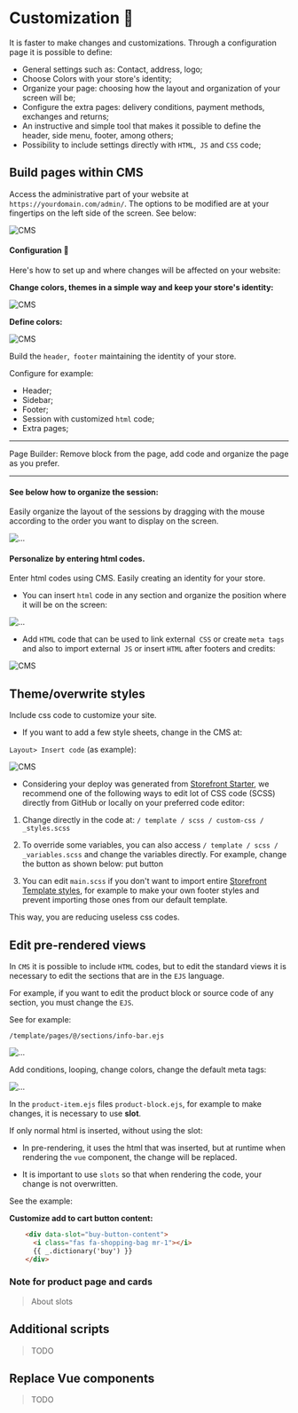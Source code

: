 # Customization :pencil:

It is faster to make changes and customizations. Through a configuration page it is possible to define:

+ General settings such as: Contact, address, logo;
+ Choose Colors with your store's identity;
+ Organize your page: choosing how the layout and organization of your screen will be;
+ Configure the extra pages: delivery conditions, payment methods, exchanges and returns;
+ An instructive and simple tool that makes it possible to define the header, side menu, footer, among others;
+ Possibility to include settings directly with `HTML`,` JS` and `CSS` code;

## Build pages within CMS

Access the administrative part of your website at `https://yourdomain.com/admin/`.
The options to be modified are at your fingertips on the left side of the screen.
See below:

<img src="/assets/img/doc_customization1.png" alt="CMS">

#### Configuration :wrench:

Here's how to set up and where changes will be affected on your website:

**Change colors, themes in a simple way and keep your store's identity:**

<img src="/assets/img/doc_customization2.png" alt="CMS">

**Define colors:**

<img src="/assets/img/doc_customization3.png" alt="CMS">

Build the `header`,` footer` maintaining the identity of your store.

Configure for example:
+ Header;
+ Sidebar;
+ Footer;
+ Session with customized `html` code;
+ Extra pages;

_____
Page Builder: Remove block from the page, add code and organize the page as you prefer.
_____

#### See below how to organize the session:

Easily organize the layout of the sessions by dragging with the mouse according to the order you want to display on the screen.

<img src="/assets/img/doc_customization.gif" alt="...">

#### Personalize by entering html codes.

Enter html codes using CMS. Easily creating an identity for your store.

+ You can insert `html` code in any section and organize the position where it will be on the screen:

<img src="/assets/img/doc_customization4.png" alt="...">

+ Add `HTML` code that can be used to link external` CSS` or create `meta tags` and also to import external` JS` or insert `HTML` after footers and credits:

<img src="/assets/img/doc_customization5.png" alt="CMS">

## Theme/overwrite styles

Include css code to customize your site.

+ If you want to add a few style sheets, change in the CMS at:

`Layout> Insert code` (as example):

<img src="/assets/img/doc_customization6.png" alt="CMS">

+ Considering your deploy was generated from [Storefront Starter](https://github.com/ecomplus/storefront-starter), we recommend one of the following ways to edit lot of CSS code (SCSS) directly from GitHub or locally on your preferred code editor:

1. Change directly in the code at:
`/ template / scss / custom-css / _styles.scss`

2. To override some variables, you can also access `/ template / scss / _variables.scss` and change the variables directly. For example, change the button as shown below:
put button

3. You can edit `main.scss` if you don't want to import entire [Storefront Template styles](https://github.com/ecomplus/storefront/tree/master/%40ecomplus/storefront-template/template/scss), for example to make your own footer styles and prevent importing those ones from our default template.

This way, you are reducing useless css codes.

## Edit pre-rendered views

In `CMS` it is possible to include `HTML` codes, but to edit the standard views it is necessary to edit the sections that are in the `EJS` language.

For example, if you want to edit the product block or source code of any section, you must change the `EJS`.

See for example:

`/template/pages/@/sections/info-bar.ejs`

<img src="/assets/img/doc_customization7.png" alt="...">

Add conditions, looping, change colors, change the default meta tags:

<img src="/assets/img/doc_customization8.png" alt="...">

In the `product-item.ejs` files `product-block.ejs`, for example to make changes, it is necessary to use **slot**.

If only normal html is inserted, without using the slot:

+ In pre-rendering, it uses the html that was inserted, but at runtime when rendering the `vue` component, the change will be replaced.

+ It is important to use `slots` so that when rendering the code, your change is not overwritten.

See the example:

**Customize add to cart button content:**

```html
    <div data-slot="buy-button-content">
      <i class="fas fa-shopping-bag mr-1"></i>
      {{ _.dictionary('buy') }}
    </div>
```

### Note for product page and cards

> About slots

## Additional scripts

> TODO

## Replace Vue components

> TODO
